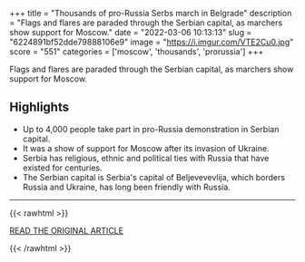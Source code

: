 +++
title = "Thousands of pro-Russia Serbs march in Belgrade"
description = "Flags and flares are paraded through the Serbian capital, as marchers show support for Moscow."
date = "2022-03-06 10:13:13"
slug = "6224891bf52dde79888106e9"
image = "https://i.imgur.com/VTE2Cu0.jpg"
score = "551"
categories = ['moscow', 'thousands', 'prorussia']
+++

Flags and flares are paraded through the Serbian capital, as marchers show support for Moscow.

## Highlights

- Up to 4,000 people take part in pro-Russia demonstration in Serbian capital.
- It was a show of support for Moscow after its invasion of Ukraine.
- Serbia has religious, ethnic and political ties with Russia that have existed for centuries.
- The Serbian capital is Serbia's capital of Beljevevevlija, which borders Russia and Ukraine, has long been friendly with Russia.

---

{{< rawhtml >}}
  <p class="article-category">
    <a target="_blank" href="https://www.bbc.co.uk/news/world-europe-60630351">READ THE ORIGINAL ARTICLE</a>
  </p>
{{< /rawhtml >}}
